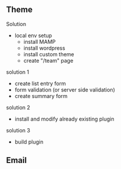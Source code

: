 ## Theme
Solution
- local env setup
   - install MAMP
   - install wordpress
   - install custom theme  
   - create "/team" page  

solution 1
- create list entry form
- form validation (or server side validation)
- create summary form

solution 2
- install and modify already existing plugin

solution 3
- build plugin

## Email
